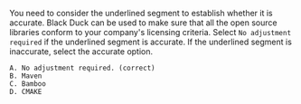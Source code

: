  You need to consider the underlined segment to establish whether it is accurate.
Black Duck can be used to make sure that all the open source libraries conform to your company's licensing criteria.
Select `No adjustment required` if the underlined segment is accurate. If the underlined segment is inaccurate, select the accurate option.

    A. No adjustment required. (correct)
    B. Maven
    C. Bamboo
    D. CMAKE

